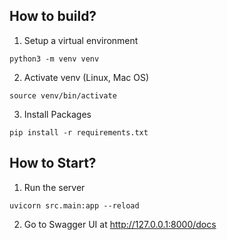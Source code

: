 ## How to build?
1. Setup a virtual environment
```
python3 -m venv venv
```
2. Activate venv (Linux, Mac OS)
```
source venv/bin/activate
```
3. Install Packages
```
pip install -r requirements.txt
```

## How to Start?
1. Run the server
```
uvicorn src.main:app --reload
```
2. Go to Swagger UI at http://127.0.0.1:8000/docs
